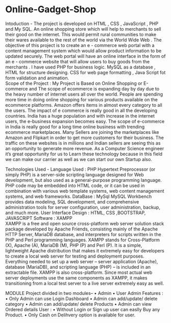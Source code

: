 # Online-Gadget-Shop

Intoduction - 
The project is developed on HTML , CSS , JavaScript , PHP and My SQL. An online shopping store which will help to merchants to sell their good on the internet. This would permit rural communities to make their wares available to the rest of the world via the World Wide Web . 
The objective of this project is to create an e - commerce web portal with a content management system which would allow product information to be updated securely. The web portal will have an online interface in the form of an e - commerce website that will allow users to buy goods from the merchants . I have used PHP for business logic. MySQL as a database , HTML for structure designing. CSS for web page formatting , Java Script fot form validation and animation.  
Scope of the Project :
My Project is Based on Online Shopping or E-commerce and The scope of ecommerce is expanding day by day due to the heavy number of internet users all over the world. People are spending more time in doing online shopping for various products available on the ecommerce platforms. Amazon offers items in almost every category to all the users. The impact of e commerce is really good in all the developing countries. India has a huge population and with increase in the internet users, the e-business expansion becomes easy. 
The scope of e-commerce in India is really good for a long time online business with trending ecommerce marketplaces. Many Sellers are joining the marketplaces like Amazon and Flipkart in order to get more customers for their business. The traffic on these websites is in millions and Indian sellers are seeing this as an opportunity to generate more revenue. As a Computer Science engineer it’s great opportunity for us to Learn these technology because in this field we can make our carrier as well as we can start our own Startup also.

Technologies Used -
Language Used : PHP 
Hypertext Preprocessor (or simply PHP) is a server-side scripting language designed for Web development, but also used as a general-purpose programming language. PHP code may be embedded into HTML code, or it can be used in combination with various web template systems, web content management systems, and web frameworks.
DataBase :  MySql 
MySQL Workbench provides data modeling, SQL development, and comprehensive administration tools for server configuration, user administration, backup, and much more.
User Interface Design : HTML, CSS ,BOOTSTRAP, JAVASCRIPT 
Software : XAMPP  
XAMPP is a free and open source cross-platform web server solution stack package developed by Apache Friends, consisting mainly of the Apache HTTP Server, MariaDB database, and interpreters for scripts written in the PHP and Perl programming languages. XAMPP stands for Cross-Platform (X), Apache (A), MariaDB (M), PHP (P) and Perl (P). 
It is a simple, lightweight Apache distribution that makes it extremely easy for developers to create a local web server for testing and deployment purposes. Everything needed to set up a web server – server application (Apache), database (MariaDB), and scripting language (PHP) – is included in an extractable file. XAMPP is also cross-platform. Since most actual web server deployments use the same components as XAMPP, it makes transitioning from a local test server to a live server extremely easy as well.

MODULE
Project divided in two modules– • Admin • User
Admin Features : 
• Only Admin can use Login Dashboard 
• Admin can add/update/ delete category 
• Admin can add/update/ delete Products 
• Admin can view Ordered details
User :
• Without Login or Sign up user can easlly Buy any Product. 
• Only Cash on Delihvery option is available for user.

